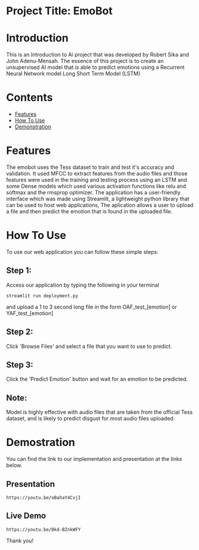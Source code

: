 # Project Title: EmoBot
# Introduction
This is an Introduction to Ai project that was developed by Robert Sika and John Adenu-Mensah. The essence of this project is to create an unsupervised AI model that is able to predict emotions using a Recurrent Neural Network model Long Short Term Model (LSTM)
##
# Contents
* [Features](#features)
* [How To Use](how-to-use)
* [Demonstration](#demonstration)
##

# Features
  The emobot uses the Tess dataset to train and test it's accuracy and validation. It used MFCC to extract features from the audio files and those features were used in the training and testing process using an LSTM and some Dense models which used various activation functions like relu and softmax and the rmsprop optimizer.
  The application has a user-friendly interface which was made using Streamlit, a lightweight python library that can be used to host web applications, The aplication allows a user to upload a file and then predict the emotion that is found in the uploaded file.

# How To Use
  To use our web application you can follow these simple steps:
  ## Step 1:
  Access our application by typing the following in your terminal 
  ```
  streamlit run deployment.py
  ```
  and upload a 1 to 3 second long file in the form OAF_test_[emotion] or YAF_test_[emotion]

  ## Step 2:
  Click 'Browse Files' and select a file that you want to use to predict.

  ## Step 3:
  Click the 'Predict Emotion' button and wait for an emotion to be predicted.

## Note:
  Model is highly effective with audio files that are taken from the official Tess dataset, and is likely to predict disgust for most audio files uploaded.

# Demostration
  You can find the link to our implementation and presentation at the links below.
  ## Presentation
    https://youtu.be/oBahaY4CvjI
  ## Live Demo
    https://youtu.be/Bkd-BZnkWFY

  Thank you!
